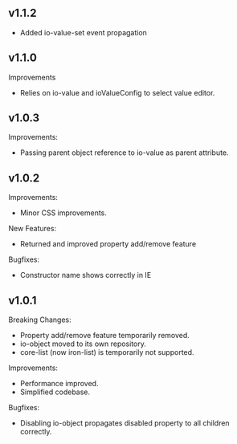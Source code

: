 ## v1.1.2

  - Added io-value-set event propagation

## v1.1.0

Improvements

  - Relies on io-value and ioValueConfig to select value editor.

## v1.0.3

Improvements:

  - Passing parent object reference to io-value as parent attribute.

## v1.0.2

Improvements:

  - Minor CSS improvements.

New Features:

  - Returned and improved property add/remove feature

Bugfixes:

  - Constructor name shows correctly in IE

## v1.0.1

Breaking Changes:

  - Property add/remove feature temporarily removed.
  - io-object moved to its own repository.
  - core-list (now iron-list) is temporarily not supported.

Improvements:

  - Performance improved.
  - Simplified codebase.

Bugfixes:

  - Disabling io-object propagates disabled property to all children correctly.
